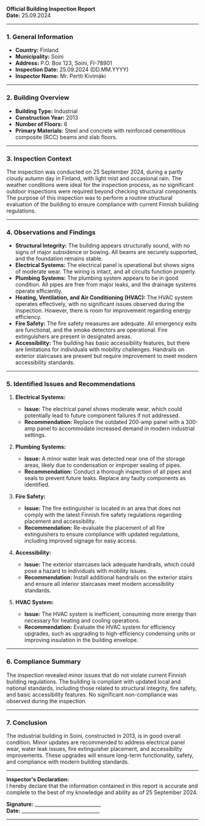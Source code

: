 

**Official Building Inspection Report**  
**Date:** 25.09.2024  

---

### **1. General Information**  
- **Country:** Finland  
- **Municipality:** Soini  
- **Address:** P.O. Box 123, Soini, FI-78901  
- **Inspection Date:** 25.09.2024 (DD.MM.YYYY)  
- **Inspector Name:** Mr. Pertti Kivimäki  

---

### **2. Building Overview**  
- **Building Type:** Industrial  
- **Construction Year:** 2013  
- **Number of Floors:** 6  
- **Primary Materials:** Steel and concrete with reinforced cementitious composite (RCC) beams and slab floors.  

---

### **3. Inspection Context**  
The inspection was conducted on 25 September 2024, during a partly cloudy autumn day in Finland, with light mist and occasional rain. The weather conditions were ideal for the inspection process, as no significant outdoor inspections were required beyond checking structural components. The purpose of this inspection was to perform a routine structural evaluation of the building to ensure compliance with current Finnish building regulations.

---

### **4. Observations and Findings**  
- **Structural Integrity:** The building appears structurally sound, with no signs of major subsidence or bowing. All beams are securely supported, and the foundation remains stable.  
- **Electrical Systems:** The electrical panel is operational but shows signs of moderate wear. The wiring is intact, and all circuits function properly.  
- **Plumbing Systems:** The plumbing system appears to be in good condition. All pipes are free from major leaks, and the drainage systems operate efficiently.  
- **Heating, Ventilation, and Air Conditioning (HVAC):** The HVAC system operates effectively, with no significant issues observed during the inspection. However, there is room for improvement regarding energy efficiency.  
- **Fire Safety:** The fire safety measures are adequate. All emergency exits are functional, and the smoke detectors are operational. Fire extinguishers are present in designated areas.  
- **Accessibility:** The building has basic accessibility features, but there are limitations for individuals with mobility challenges. Handrails on exterior staircases are present but require improvement to meet modern accessibility standards.  

---

### **5. Identified Issues and Recommendations**  
1. **Electrical Systems:**  
   - **Issue:** The electrical panel shows moderate wear, which could potentially lead to future component failures if not addressed.  
   - **Recommendation:** Replace the outdated 200-amp panel with a 300-amp panel to accommodate increased demand in modern industrial settings.  

2. **Plumbing Systems:**  
   - **Issue:** A minor water leak was detected near one of the storage areas, likely due to condensation or improper sealing of pipes.  
   - **Recommendation:** Conduct a thorough inspection of all pipes and seals to prevent future leaks. Replace any faulty components as identified.  

3. **Fire Safety:**  
   - **Issue:** The fire extinguisher is located in an area that does not comply with the latest Finnish fire safety regulations regarding placement and accessibility.  
   - **Recommendation:** Re-evaluate the placement of all fire extinguishers to ensure compliance with updated regulations, including improved signage for easy access.  

4. **Accessibility:**  
   - **Issue:** The exterior staircases lack adequate handrails, which could pose a hazard to individuals with mobility issues.  
   - **Recommendation:** Install additional handrails on the exterior stairs and ensure all interior staircases meet modern accessibility standards.  

5. **HVAC System:**  
   - **Issue:** The HVAC system is inefficient, consuming more energy than necessary for heating and cooling operations.  
   - **Recommendation:** Evaluate the HVAC system for efficiency upgrades, such as upgrading to high-efficiency condensing units or improving insulation in the building envelope.  

---

### **6. Compliance Summary**  
The inspection revealed minor issues that do not violate current Finnish building regulations. The building is compliant with updated local and national standards, including those related to structural integrity, fire safety, and basic accessibility features. No significant non-compliance was observed during the inspection.

---

### **7. Conclusion**  
The industrial building in Soini, constructed in 2013, is in good overall condition. Minor updates are recommended to address electrical panel wear, water leak issues, fire extinguisher placement, and accessibility improvements. These upgrades will ensure long-term functionality, safety, and compliance with modern building standards.

---

**Inspector's Declaration:**  
I hereby declare that the information contained in this report is accurate and complete to the best of my knowledge and ability as of 25 September 2024.  

**Signature:** ___________________________  
**Date:** ________________________________  

---